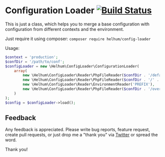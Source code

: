 # Configuration Loader [![Build Status](https://travis-ci.org/helhum/config-loader.svg?branch=master)](https://travis-ci.org/helhum/config-loader)

This is just a class, which helps you to merge a base configuration with configuration
from different contexts and the environment.

Just require it using composer: `composer require helhum/config-loader`

Usage:

```php
$context = 'production';
$confDir = '/path/to/conf';
$configLoader = new \Helhum\ConfigLoader\ConfigurationLoader(
    array(
        new \Helhum\ConfigLoader\Reader\PhpFileReader($confDir . '/default.php'),
        new \Helhum\ConfigLoader\Reader\PhpFileReader($confDir . '/' . $context . '.php'),
        new \Helhum\ConfigLoader\Reader\EnvironmentReader('PREFIX'),
        new \Helhum\ConfigLoader\Reader\PhpFileReader($confDir . '/override.php'),
    )
);
$config = $configLoader->load();
```

## Feedback

Any feedback is appreciated. Please write bug reports, feature request, create pull requests, or just drop me a "thank you" via [Twitter](https://twitter.com/helhum) or spread the word.

Thank you!
